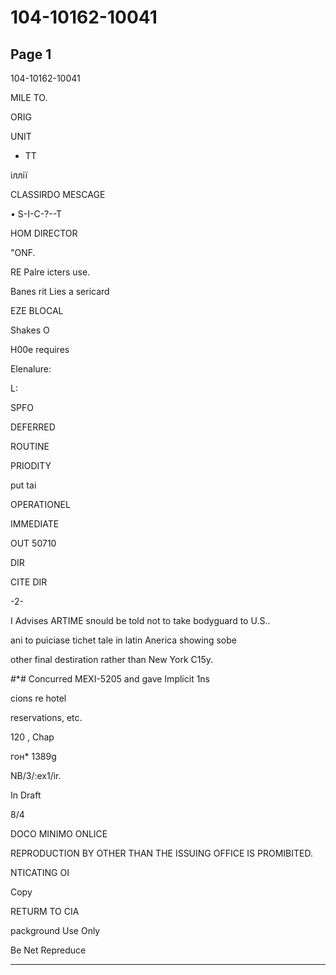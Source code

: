 # 104-10162-10041

## Page 1

104-10162-10041

MILE TO.

ORIG

UNIT

* TT

іллії

CLASSIRDO MESCAGE

• S-I-C-?--T

HOM DIRECTOR

"ONF.

RE Palre icters use.

Banes rit Lies a sericard

EZE BLOCAL

Shakes O

H00e requires

Elenalure:

L:

SPFO

DEFERRED

ROUTINE

PRIODITY

put tai

OPERATIONEL

IMMEDIATE

OUT 50710

DIR

CITE DIR

-2-

I Advises ARTIME snould be told not to take bodyguard to U.S..

ani to puiciase tichet tale in latin Anerica showing sobe

other final destiration rather than New York C15y.

#*# Concurred MEXI-5205 and gave Implicit 1ns

cions re hotel

reservations, etc.

120 , Chap

гон* 1389g

NB/3/:ex1/ir.

In Draft

8/4

DOCO MINIMO ONLICE

REPRODUCTION BY OTHER THAN THE ISSUING OFFICE IS PROMIBITED.

NTICATING OI

Copy

RETURM TO CIA

packground Use Only

Be Net Repreduce

---

